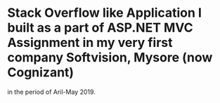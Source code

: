 # Stack Overflow like Application I built as a part of ASP.NET MVC Assignment in my very first company Softvision, Mysore (now Cognizant)
in the period of Aril-May 2019.
